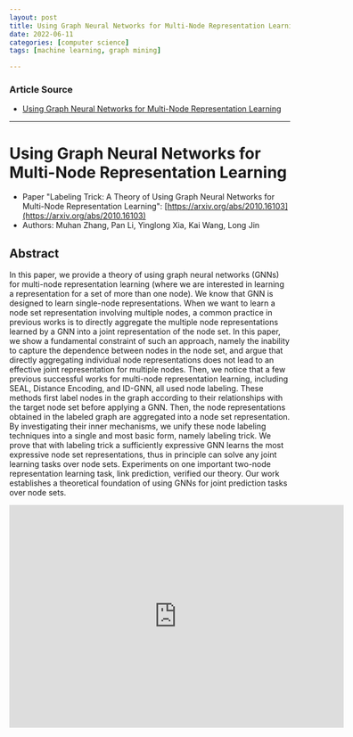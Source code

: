 ```yaml
---
layout: post
title: Using Graph Neural Networks for Multi-Node Representation Learning 
date: 2022-06-11
categories: [computer science]
tags: [machine learning, graph mining]

---
```


### Article Source

* [Using Graph Neural Networks for Multi-Node Representation Learning](https://www.youtube.com/watch?v=ysgxI6wFjy8)


---

# Using Graph Neural Networks for Multi-Node Representation Learning  



* Paper "Labeling Trick: A Theory of Using Graph Neural Networks for Multi-Node Representation Learning": [https://arxiv.org/abs/2010.16103](https://arxiv.org/abs/2010.16103)
* Authors: Muhan Zhang, Pan Li, Yinglong Xia, Kai Wang, Long Jin


## Abstract 
In this paper, we provide a theory of using graph neural networks (GNNs) for multi-node representation learning (where we are interested in learning a representation for a set of more than one node). We know that GNN is designed to learn single-node representations. When we want to learn a node set representation involving multiple nodes, a common practice in previous works is to directly aggregate the multiple node representations learned by a GNN into a joint representation of the node set. In this paper, we show a fundamental constraint of such an approach, namely the inability to capture the dependence between nodes in the node set, and argue that directly aggregating individual node representations does not lead to an effective joint representation for multiple nodes. Then, we notice that a few previous successful works for multi-node representation learning, including SEAL, Distance Encoding, and ID-GNN, all used node labeling. These methods first label nodes in the graph according to their relationships with the target node set before applying a GNN. Then, the node representations obtained in the labeled graph are aggregated into a node set representation. By investigating their inner mechanisms, we unify these node labeling techniques into a single and most basic form, namely labeling trick. We prove that with labeling trick a sufficiently expressive GNN learns the most expressive node set representations, thus in principle can solve any joint learning tasks over node sets. Experiments on one important two-node representation learning task, link prediction, verified our theory. Our work establishes a theoretical foundation of using GNNs for joint prediction tasks over node sets.

<iframe width="600" height="400" src="https://www.youtube.com/embed/ysgxI6wFjy8" title="YouTube video player" frameborder="0" allow="accelerometer; autoplay; clipboard-write; encrypted-media; gyroscope; picture-in-picture" allowfullscreen></iframe>